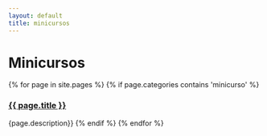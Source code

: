 ```yaml
---
layout: default
title: minicursos   
---
```



# Minicursos 


{% for page in site.pages %}
{% if page.categories contains 'minicurso' %}
<div class="item"><h3><a href="{{ page.path}}">{{ page.title }}</a></h3></div>
    {page.description}}
{% endif %}
{% endfor %}